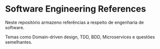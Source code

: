 
# Software Engineering References

Neste repositório armazeno referências a respeito de engenharia de software.

Temas como Domain-driven design, TDD, BDD, Microservices e questões semelhantes.
